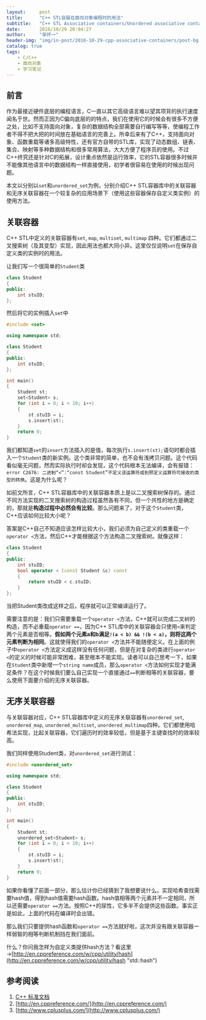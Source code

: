 ```yaml
---
layout:     post
title:      "C++ STL容器在面向对象编程时的用法"
subtitle:   "C++ STL Associative containers/Unordered associative containers"
date:       2016/10/29 20:04:27 
author:     "率怀一"
header-img: "img/in-post/2016-10-29-cpp-associative-containers/post-bg.jpg"
catalog: true
tags:
    - C/C++
    - 面向对象
    - 学习笔记
---
```


## 前言 ##

作为最接近硬件底层的编程语言，C一直以其它高级语言难以望其项背的执行速度闻名于世。然而正因为C偏向底层的的特点，我们在使用它的时候会有很多不方便之处，比如不支持面向对象，复杂的数据结构全部需要自行编写等等，使编程工作者不得不把大把的时间放在基础语言的完善上。所幸后来有了C++，支持面向对象、函数重载等诸多高级特性，还有官方自带的STL库，实现了动态数组、链表、集合、映射等多种数据结构和很多常用算法，大大方便了程序员的使用。不过C++终究还是针对C的拓展，设计重点依然是运行效率，它的STL容器很多时候并不能像其他语言中的数据结构一样直接使用，初学者很容易在使用的时候出现问题。

本文以分别以`set`和`unordered_set`为例，分别介绍C++ STL容器库中的关联容器和无序关联容器在一个较复杂的应用场景下（使用这些容器保存自定义类实例）的使用方法。

## 关联容器 ##

C++ STL中定义的关联容器有`set`, `map`, `multiset`, `multimap` 四种。它们都通过二叉搜索树（及其变型）实现，因此用法也都大同小异。这里仅仅说明`set`在保存自定义类的实例时的用法。

让我们写一个很简单的`Student`类

```c++
class Student
{
public:
	int stuID;
};
```

然后将它的实例插入`set`中

```c++
#include <set>

using namespace std;

class Student
{
public:
	int stuID;
};

int main()
{
	Student st;
	set<Student> s;
	for (int i = 0; i < 10; i++)
	{
		st.stuID = i;
		s.insert(st);
	}
	return 0;
}
```

我们都知道`set`的`insert`方法插入的是值，每次执行`s.insert(st);`语句时都会插入一个`Student`类的新实例。这个类非常的简单，也不会有浅拷贝问题。这个代码看似毫无问题，然而实际执行时却会发现，这个代码根本无法编译，会有报错：`error C2676: 二进制“<”:“const Student”不定义该运算符或到预定义运算符可接收的类型的转换`。这是为什么呢？

如前文所言，C++ STL容器库中的关联容器本质上是以二叉搜索树保存的。通过不同方法实现的二叉搜索树的构造过程虽然各有不同，但一个共性的地方是确定的，那就是**构造过程中必然会有比较**。那么问题来了，对于这个`Student`类，C++应该如何比较大小呢？

答案是C++自己不知道应该怎样比较大小，我们必须为自己定义的类重载一个`operator <`方法，然后C++才能根据这个方法构造二叉搜索树。就像这样：

```c++
class Student
{
public:
	int stuID;
	bool operator < (const Student &c) const
	{
		return stuID < c.stuID;
	}
};
```

当把Student类改成这样之后，程序就可以正常编译运行了。

需要注意的是：我们只需要重载一个`operator <`方法，C++就可以完成二叉树的构造，而不必重载`operator ==`，因为C++ STL库中的关联容器会只使用`<`来判定两个元素是否相等。**假如两个元素a和b满足`!(a < b) && !(b < a)`，则将这两个元素判断为相同**。这就使得我们的`operator <`方法并不能随便定义。在上面的例子中`operator <`方法定义成这样没有任何问题，但是在对复杂的类进行`operator <`的定义的时候可能非常困难，甚至根本不能实现。读者可以自己思考一下，如果在`Student`类中新增一个`string name`成员，那么`operator <`方法如何实现才能满足条件？在这个时候我们要么自己实现一个直接通过`==`判断相等的关联容器，要么使用下面要介绍的无序关联容器。

## 无序关联容器 ##

与关联容器对应，C++ STL容器库中定义的无序关联容器有`unordered_set`, `unordered_map`, `unordered_multiset`, `unordered_multimap`四种。它们都使用哈希法实现，比起关联容器，它们遍历时的效率较低，但是基于主键查找时的效率较高。

我们同样使用Student类，对`unordered_set`进行测试：

```c++
#include <unordered_set>

using namespace std;

class Student
{
public:
	int stuID;
};

int main()
{
	Student st;
	unordered_set<Student> s;
	for (int i = 0; i < 10; i++)
	{
		st.stuID = i;
		s.insert(st);
	}
	return 0;
}
```

如果你看懂了前面一部分，那么估计你已经猜到了我想要说什么。实现哈希查找需要hash值，得到hash值需要hash函数。hash值相等两个元素并不一定相同，所以还需要`operator ==`方法。按照C++的尿性，它多半不会提供这些函数。事实正是如此，上面的代码在编译时会出错。

那么我们只要提供hash函数和`operator ==`方法就好啦，这次并没有跟关联容器一样弱智的相等判断机制挡在我们面前。

什么？你问我怎样为自定义类提供hash方法？看这里→[http://en.cppreference.com/w/cpp/utility/hash](http://en.cppreference.com/w/cpp/utility/hash "std::hash")

## 参考阅读 ##

1. [C++ 标准文档](http://www.open-std.org/jtc1/sc22/wg21/)
2. [http://en.cppreference.com/](http://en.cppreference.com/)
3. [http://www.cplusplus.com/](http://www.cplusplus.com/)